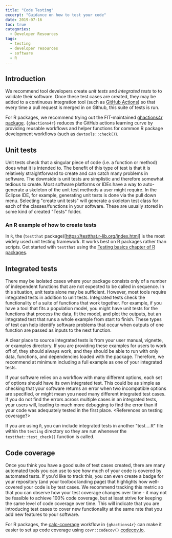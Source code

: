 ```yaml
---
title: "Code Testing"
excerpt: "Guidance on how to test your code"
date: 2019-07-16
toc: true
categories:
  - Developer Resources
tags:
  - testing
  - developer resources
  - software
  - R
---
```



## Introduction

We recommend tool developers create *unit tests* and *integrated tests*
to to validate their
software. Once these test cases are created, they may be added to a
continuous integration tool (such as [GitHub Actions](https://docs.github.com/en/actions/quickstart)) so that every time a pull
request is merged in on Github, this suite of tests is run.

For R packages, we recommend trying out the FIT-maintained 
[ghactions4r package](https://nmfs-fish-tools.github.io/ghactions4r/). `{ghactions4r}` 
reduces the GitHub actions learning curve by providing reusable workflows and helper 
functions for common R package development workflows (such as `devtools::check()`).

## Unit tests

Unit tests check that a singular piece of code (i.e. a function or
method) does what it is intended to. The benefit of this type of test is
that it is relatively straightforward to create and can catch many
problems in software. The downside is unit tests are simplistic and
therefore somewhat tedious to create. Most software platforms or IDEs
have a way to auto-generate a skeleton of the unit test methods a user
might require. In the Eclipse IDE, for example, generating unit tests is
done via the pull down menu. Selecting "create unit tests" will generate
a skeleton test class for each of the classes/functions in your
software. These are usually stored in some kind of created "Tests"
folder.

### An R example of how to create tests

In `R`, the (`testthat` package)[https://testthat.r-lib.org/index.html]
is the most widely used unit testing framework. It works best on R packages
rather than scripts. Get started with `testthat` using the [Testing basics chapter of R packages](https://r-pkgs.org/testing-basics.html).

## Integrated tests

There may be isolated cases where your package consists only of a number
of independent functions that are not expected to be called in sequence.
In this situation, unit tests alone may be sufficient. However, most
tools require integrated tests in addition to unit tests. Integrated
tests check the functionality of a suite of functions that work
together. For example, if you have a tool that fits a population model,
you might have unit tests for the functions that process the data, fit
the model, and plot the outputs, but an integrated test that runs a
whole example from start to finish. These types of test can help
identify software problems that occur when outputs of one function are
passed as inputs to the next function.

A clear place to source integrated tests is from your user manual,
vignette, or examples directory. If you are providing these examples for
users to work off of, they should always work, and they should be able
to run with only data, functions, and dependencies loaded with the
package. Therefore, we recommend at minimum including a full example as
one of your integrated tests.

If your software relies on a workflow with many different options, each
set of options should have its own integrated test. This could be as
simple as checking that your software returns an error when two
incompatible options are specified, or might mean you need many
different integrated test cases. If you do not find the errors across
multiple cases in an integrated tests, your users will, leading to much
more debugging to find the error than if your code was adequately tested
in the first place. <References on testing coverage?>

If you are using `R`, you can include integrated tests in another
"test....R" file within the `testing` directory so they are run whenever
the `testthat::test_check()` function is called.

## Code coverage

Once you think you have a good suite of test cases created, there are
many automated tools you can use to see how much of your code is covered
by automated tests. If you'd like to track this, you can even create a
badge for your repository (and your toolbox landing page) that
highlights how well-covered your code is by test cases. We recommend
tracking this metric so that you can observe how your test coverage
changes over time - it may not be feasible to achieve 100% code
coverage, but at least strive for keeping the same level of code
coverage over time. This will indicate that you are introducing test
cases to cover new functionality at the same rate that you add new
features to your software.

For R packages, the [calc-coverage](https://nmfs-fish-tools.github.io/ghactions4r/reference/use_calc_coverage.html) 
workflow in `{ghactions4r}` can make it easier to set up code coverage 
using `covr::codecov()` [codecov.io](codecov.io).
